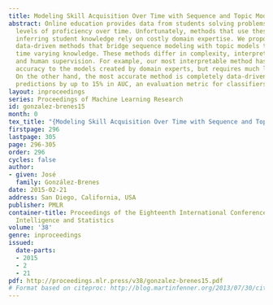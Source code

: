 ```yaml
---
title: Modeling Skill Acquisition Over Time with Sequence and Topic Modeling
abstract: Online education provides data from students solving problems at different
  levels of proficiency over time. Unfortunately, methods that use these data for
  inferring student knowledge rely on costly domain expertise. We propose three novel
  data-driven methods that bridge sequence modeling with topic models to infer students’
  time varying knowledge. These methods differ in complexity, interpretability, accuracy
  and human supervision. For example, our most interpretable method has similar classification
  accuracy to the models created by domain experts, but requires much less effort.
  On the other hand, the most accurate method is completely data-driven and improves
  predictions by up to 15% in AUC, an evaluation metric for classifiers.
layout: inproceedings
series: Proceedings of Machine Learning Research
id: gonzalez-brenes15
month: 0
tex_title: "{Modeling Skill Acquisition Over Time with Sequence and Topic Modeling}"
firstpage: 296
lastpage: 305
page: 296-305
order: 296
cycles: false
author:
- given: José
  family: González-Brenes
date: 2015-02-21
address: San Diego, California, USA
publisher: PMLR
container-title: Proceedings of the Eighteenth International Conference on Artificial
  Intelligence and Statistics
volume: '38'
genre: inproceedings
issued:
  date-parts:
  - 2015
  - 2
  - 21
pdf: http://proceedings.mlr.press/v38/gonzalez-brenes15.pdf
# Format based on citeproc: http://blog.martinfenner.org/2013/07/30/citeproc-yaml-for-bibliographies/
---
```

